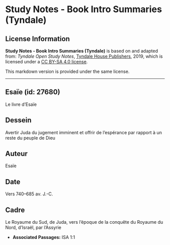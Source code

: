 # Study Notes - Book Intro Summaries (Tyndale)

## License Information

**Study Notes - Book Intro Summaries (Tyndale)** is based on and adapted from: _Tyndale Open Study Notes_, [Tyndale House Publishers](https://tyndaleopenresources.com/), 2019, which is licensed under a [CC BY-SA 4.0 license](https://creativecommons.org/licenses/by-sa/4.0/legalcode.en).

This markdown version is provided under the same license.



--------------------------------

## Esaïe (id: 27680)

Le livre d’Esaïe

Dessein
-------

Avertir Juda du jugement imminent et offrir de l’espérance par rapport à un reste du peuple de Dieu

Auteur
------

Esaïe

Date
----

Vers 740–685 av. J.\-C.

Cadre
-----

Le Royaume du Sud, de Juda, vers l’époque de la conquête du Royaume du Nord, d’Israël, par l’Assyrie

* **Associated Passages:** ISA 1:1

